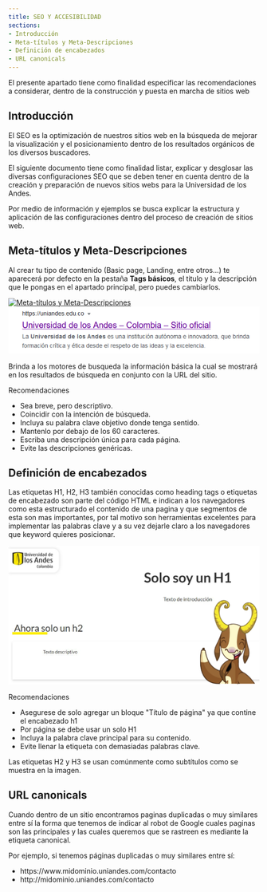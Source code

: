```yaml
---
title: SEO Y ACCESIBILIDAD
sections:
- Introducción
- Meta-títulos y Meta-Descripciones
- Definición de encabezados
- URL canonicals
---
```


El presente apartado tiene como finalidad especificar las recomendaciones a considerar, dentro de la construcción y puesta en marcha de sitios web


## Introducción

El SEO es la optimización de nuestros sitios web en la búsqueda de mejorar la visualización y el posicionamiento dentro de los resultados orgánicos de los diversos buscadores.

El siguiente documento tiene como finalidad listar, explicar y desglosar las diversas configuraciones SEO que se deben tener en cuenta dentro de la creación y preparación de nuevos sitios webs para la Universidad de los Andes.

Por medio de información y ejemplos se busca explicar la estructura y aplicación de las configuraciones dentro del proceso de creación de sitios web.


## Meta-títulos y Meta-Descripciones

Al crear tu tipo de contenido (Basic page, Landing, entre otros...) te aparecerá por defecto en la pestaña **Tags básicos**, el titulo y la descripción que le pongas en el apartado principal, pero puedes cambiarlos.

<a href="assets/images/landing/crear_1.jpg" data-magnify="gallery" class="col-sm-6">
    <img class="img-responsive rounded" src="assets/images/landing/titulo.jpg" alt="Meta-títulos y Meta-Descripciones" />
</a>

<div class="row">
<div class="col-md-7 col-sm-6 col-xs-12">
<a href="assets/images/seo/titulo_google.jpg" data-magnify="gallery" class="mask">
    <img class="img-responsive rounded" src="assets/images/seo/titulo_google.jpg" alt="Meta-títulos y Meta-Descripciones en google" />
</a>
</div>
<div class="col-md-5 col-sm-6 col-xs-12">
<p>Brinda a los motores de busqueda la información básica la cual se mostrará en los resultados de búsqueda en conjunto con la URL del sitio.</p>
<p>Recomendaciones</p>
<ul>
  <li>Sea breve, pero descriptivo.</li>
  <li>Coincidir con la intención de búsqueda.</li>
  <li>Incluya su palabra clave objetivo donde tenga sentido.</li>
  <li>Mantenlo por debajo de los 60 caracteres.</li>
  <li>Escriba una descripción única para cada página.</li>
  <li>Evite las descripciones genéricas.</li>
</ul>
</div>
</div>

## Definición de encabezados

Las etiquetas H1, H2, H3 también conocidas como heading tags o etiquetas de encabezado son parte del código HTML e indican a los navegadores como esta estructurado el contenido de una pagina y que segmentos de esta son mas importantes, por tal motivo son herramientas excelentes para implementar las palabras clave y a su vez dejarle claro a los navegadores que keyword quieres posicionar.

<div class="row">
<div class="col-md-7 col-sm-6 col-xs-12">
<a href="assets/images/seo/encabezados.jpg" data-magnify="gallery" class="mask">
    <img class="img-responsive rounded" src="assets/images/seo/encabezados.jpg" alt="Encabezados" />
</a>
</div>
<div class="col-md-5 col-sm-6 col-xs-12">
<p>Recomendaciones</p>
<ul>
  <li>Asegurese de solo agregar un bloque "Título de página" ya que contine el encabezado h1</li>
  <li>Por página se debe usar un solo H1</li>
  <li>Incluya la palabra clave principal para su contenido.</li>
  <li>Evite llenar la etiqueta con demasiadas palabras clave.</li>
</ul>
<p>Las etiquetas H2 y H3 se usan comúnmente como subtítulos como se muestra en la imagen.</p>
</div>
    
##  URL canonicals

Cuando dentro de un sitio encontramos paginas duplicadas o muy similares entre sí la forma que tenemos de indicar al robot de Google cuales paginas son las principales y las cuales queremos que se rastreen es mediante la etiqueta canonical.

Por ejemplo, si tenemos páginas duplicadas o muy similares entre sí:
<ul>
  <li>https://www.midominio.uniandes.com/contacto</li>
  <li>http://midominio.uniandes.com/contacto</li>
</ul>


